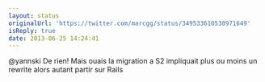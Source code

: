 ```yaml
---
layout: status
originalUrl: 'https://twitter.com/marcgg/status/349533610530971649'
isReply: true
date: 2013-06-25 14:24:41
---
```


@yannski De rien! Mais ouais la migration a S2 impliquait plus ou moins un rewrite alors autant partir sur Rails
